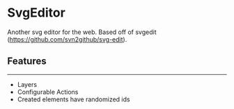 # SvgEditor
Another svg editor for the web. Based off of svgedit (https://github.com/svn2github/svg-edit).

## Features
---
* Layers
* Configurable Actions
* Created elements have randomized ids